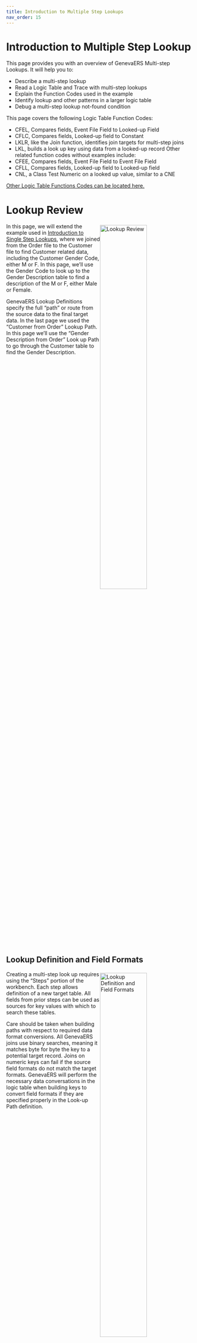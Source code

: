 ```yaml
---
title: Introduction to Multiple Step Lookups
nav_order: 15
---
```


# Introduction to Multiple Step Lookup

This page provides you with an overview of GenevaERS Multi-step Lookups.  It will help you to: 
- Describe a multi-step lookup
- Read a Logic Table and Trace with multi-step lookups 
- Explain the Function Codes used in the example
- Identify lookup and other patterns in a larger logic table
- Debug a multi-step lookup not-found condition  

This page covers the following Logic Table Function Codes:
- CFEL, Compares fields, Event File Field to Looked-up Field
- CFLC, Compares fields, Looked-up field to Constant
- LKLR, like the Join function, identifies join targets for multi-step joins
- LKL, builds a look up key using data from a looked-up record
Other related function codes without examples include:
- CFEE, Compares fields, Event File Field to Event File Field
- CFLL, Compares fields, Looked-up field to Looked-up field
- CNL, a Class Test Numeric on a looked up value, similar to a CNE

[Other Logic Table Functions Codes can be located here.](Intro11a_Logic_Table_Function_Codes.md)

<div style="clear: right" >

# Lookup Review

<img style="float: right;" width="50%" vspace="5" alt="Lookup Review" src=images/Module14-Multi_Step_Lookups/Module14_Slide4.jpeg title="Lookup Review"/>

In this page, we will extend the example used in [Introduction to Single Step Lookups](Intro13_Single_Step_Lookups.md), where we joined from the Order file to the Customer file to find Customer related data, including the Customer Gender Code, either M or F.  In this page, we’ll use the Gender Code to look up to the Gender Description table to find a description of the M or F, either Male or Female.

GenevaERS Lookup Definitions specify the full “path” or route from the source data to the final target data.  In the last page we used the “Customer from Order” Lookup Path.  In this page we’ll use the “Gender Description from Order” Look up Path to go through the Customer table to find the Gender Description.

<div style="clear: right" >

## Lookup Definition and Field Formats

<img style="float: right;" width="50%" vspace="5" alt="Lookup Definition and Field Formats" src=images/Module14-Multi_Step_Lookups/Module14_Slide5.jpeg title="Lookup Definition and Field Formats"/>

Creating a multi-step look up requires using the “Steps” portion of the workbench.  Each step allows definition of a new target table.  All fields from prior steps can be used as sources for key values with which to search these tables.  

Care should be taken when building paths with respect to required data format conversions.  All GenevaERS joins use binary searches, meaning it matches byte for byte the key to a potential target record.  Joins on numeric keys can fail if the source field formats do not match the target formats.  GenevaERS will perform the necessary data conversations in the logic table when building keys to convert field formats if they are specified properly in the Look-up Path definition.  

<div style="clear: right" >

## Example View

<img style="float: right;" width="50%" vspace="5" alt="Example View" src=images/Module14-Multi_Step_Lookups/Module14_Slide6.jpeg title="Example View"/>

Our example lookup View reads the Order logical record as the source event file.  It has three columns, containing the:
- Order ID from the source event file
- Customer ID from the Customer Logical Record
- The Customer Gender Description from the Gender Description Logical Record

The Customer Logical file requires the Customer ID from the source event file, a single step lookup.  The Gender Description requires the Gender Code from the Customer logical record, thus creating a multi-step look up.

<div style="clear: right" >

<img style="float: right;" width="50%" vspace="5" alt="Example View Logic" src=images/Module14-Multi_Step_Lookups/Module14_Slide7.jpeg title="Example View Logic"/>

The view also contains logic, both Extract Record Filtering and column logic.

The Extract Record Filtering logic selects records for customers with a Gender type of “M” and orders where the Order Date is later than the new customer date, or orders which have no associated customer record.  Like column 2, this logic only requires a single step lookup.

The column logic, for column 3, inserts the Customer Gender description either “MALE” or “FEMALE” if found, and the value “UNKNOWN” for those orders with no associated customer record.  This logic requires a multi-step lookup.
IBM Security AppScan Source V8.6 User Administration
© Copyright IBM Corp. 2013, licensed under Apache 2.0 to the GenevaERS project    

<div style="clear: right" >

## The Core Image File

<img style="float: right;" width="50%" vspace="5" alt="The Core Image File" src=images/Module14-Multi_Step_Lookups/Module14_Slide8.jpeg title="The Core Image File"/>

GVBMR90 recognizes the view requires two reference tables because it uses the “Gender Description from Order” Look up Path.  It then generates additional Extract Only views in the JLT, creating another Core Image file by reading and extracting data from the Gender Description file, including the Gender Code 1 byte key, and the 20 byte Gender Description.  

The REH file also will contain two header records with counts and sizes of reference data for the Customer Reference table, and the Gender Description table.  Both these Core Image files will be loaded into memory during the Extract phase processing. 

Note that the standard Performance Engine Process does not sort the Core Image files, but these files must be in key sequence before being loaded into memory or an error will occur.  Therefore these files should be sorted prior to beginning the Join Phase process.

<div style="clear: right" >

## The Complete Logic Table

<img style="float: right;" width="50%" vspace="5" alt="The Complete Logic Table" src=images/Module14-Multi_Step_Lookups/Module14_Slide9.jpeg title="The Complete Logic Table"/>

This is the complete logic table.    Note that this single view requires 38 logic table rows (40 rows less the HD and RENX rows which are shared by all views in this logic table). Logic tables for complex views can be hundreds of rows in length.  Determining which part of a view generated the logic table rows can be important.  

Rows 4 – 14 are generated from the extract record filter logic.   These rows have no sequence numbers.  Rows 15 – 38 have column sequence numbers assigned.  They contain column logic and build column values.

We’ll examine each of these portions individually.

<div style="clear: right" >

## General Selection

<img style="float: right;" width="50%" vspace="5" alt="General Selection" src=images/Module14-Multi_Step_Lookups/Module14_Slide10.jpeg title="General Selection"/>

When the same look up path is used multiple times within extract record filter or a column, the lookup path steps are duplicated multiple times in the logic table.  Join optimization may skip rows, but the logic table still contains them.  

In our example, the Extract Record Filter logic requires three lookups to the Customer LR.  Each is accomplished using the same Lookup Path.  Thus each has the same Join, LKE and LUSM functions and the target Customer LR ID is 7.
- Rows 4 – 6 tests for “M” type customer Gender Codes generates a lookup to the Customer LR. 
- Rows 8 – 10 tests dates generates.
- Rows 12 – 14 test for not found customers in the OR condition.

<div style="clear: right" >

## CF Functions

<img style="float: right;" width="50%" vspace="5" alt="CF Functions" src=images/Module14-Multi_Step_Lookups/Module14_Slide11.jpeg title="CF Functions"/>

Extract Filtering Lookups are often followed by CF functions to test for inclusion or exclusion of records.  In our example, lookup for both clauses 1 and 2 are followed by Compare Field functions.  

The test for an “M” requires a CFLC function, Compare Field Looked-up value to Constant.  The CFLC compares the looked up Customer Gender Code to the constant of “M”. If the test is true (the field equals “M”), the CFLC GOTO Row 1 continues to test on row 8 for the AND condition.  If the test is false, then it branches to 12 to begin the OR test for a Not Found condition.

Testing the dates requires a CFEL function, Compare Field Event file field to Looked-up field value.  The comparison type is a “003” meaning a greater than test.  If this test proves true the record should be selected; there is no need to test the OR Not Found condition.  Thus GOTO Row 1 jumps to the row 15 DTE function to begin building columns.  If the date tests proves false, then the OR condition is tested, beginning on row 12.

Although not shown in this example, a CFEE and CFLL functions are similar in format to the CFEL.  A CFEE compares two source Event File Fields, for equal, not equal, greater or less than, etc.  A CFLL compares two looked-up field values.

<div style="clear: right" >

## Not Found Keyword

<img style="float: right;" width="50%" vspace="5" alt="Not Found Keyword" src=images/Module14-Multi_Step_Lookups/Module14_Slide12.jpeg title="Not Found Keyword"/>

The NOT FOUND keyword of the filter logic clause 3 also determines if records are selected for processing or not.  However, it does not generate a Compare Field function.  Rather the Found and Not Found rows of the LUSM cause the selection.  In other words, the true and false rows typically placed on a CF function are placed right on the LUSM (and the Join in case Join Optimization occurs).

In this example, if the LUSM test on row 14 finds a corresponding customer record in the lookup, then the record will be skipped by jumping to logic table row 40, the ES function.  If a corresponding customer record is not found (GOTO Row 2), then the column build processing will begin on logic table row 15.

If instead of the NOT FOUND keyword, FOUND had been used, the GOTO Rows 1 and 2 on the LUSM function would have been switched.

<div style="clear: right" >

## AND and OR Logic

<img style="float: right;" width="50%" vspace="5" alt="AND and OR Logic" src=images/Module14-Multi_Step_Lookups/Module14_Slide13.jpeg title="AND and OR Logic"/>

Being able to identify GOTO Row patterns typical of AND and OR logic can help in debugging.  

In this example, the repeated GOTO Row 2 value of 12 pointing to a CF function is indicative of a OR condition.  

The nearly sequential nature of GOTO Row 1 for clauses 1 and 2 are indicative of an AND condition because both must be satisfied before logic can jump from logic table row 11 to 15 to build the columns.  

<div style="clear: right" >

## Columns

<img style="float: right;" width="50%" vspace="5" alt="Columns" src=images/Module14-Multi_Step_Lookups/Module14_Slide14.jpeg title="Columns"/>

Column logic can also be broken into segments by looking at the pattern of sequence numbers.  In this example, the three columns of our view require three different types of logic to be completed.  

- Column 1, the Order ID from the source event file, only requires a DTE function.
- Column 2, the Customer ID from the Customer Logical Record, requires a single step lookup, followed by a DTL and DTC functions.
- Column 3, the Customer Gender Description from the Gender Description Logical Record, requires a multiple step look up.  We’ll focus our attention here.

<div style="clear: right" >

## Column 3

<img style="float: right;" width="50%" vspace="5" alt="Column 3" src=images/Module14-Multi_Step_Lookups/Module14_Slide15.jpeg title="Column 3"/>

Even the logic for a single column can be broken down into its individual parts.  

In this example, Column 3 logic can be divided by the clauses of the logic text:  
The Found test to find a matching Gender Description record
Locating the actual Gender Description for use in the extract file
Or placing the value “UNKNOWN” in the column if the Gender Description is not found

Next let’s focus on part clause A logic

<div style="clear: right" >

## First Step of Multi Step Join

<img style="float: right;" width="50%" vspace="5" alt="First Step of Multi Step Join" src=images/Module14-Multi_Step_Lookups/Module14_Slide16.jpeg title="First Step of Multi Step Join"/>

Patterns of single step joins can often be found as pieces of multi-step joins.  In this example the single step join from column 2 is nearly identical to the first part of our multi-step join, which also joins the Order LR to the Customer LR.  They have nearly identical JOIN, LKE and LUSM functions.  When debugging joins, the correct Lookup path must be identified.

The one significant difference is that the GOTO ROW 1 and 2 are substantially larger on the multi-step join, 6 to 16 steps away as opposed to 3 to 5 steps.  This is because column 3’s multi-step Join covers the entire join, not just the first step.  During Join Optimization, if the join has been performed before, these GOTO ROW 1 and 2 values are used immediately.

<div style="clear: right" >

## LKLR and LKL Function Codes

<img style="float: right;" width="50%" vspace="5" alt="LKLR and LKL Function Codes" src=images/Module14-Multi_Step_Lookups/Module14_Slide17.jpeg title="LKLR and LKL Function Codes"/>

The second and subsequent steps of multi-step joins all begin with LKLR functions, Prepare a Lookup to an LR.  This, like the JOIN function code, identifies what core image file in memory to search.  In our example, the next step in the join goes form the LR ID of 7 to the Gender Description table, LR ID 63.

Often a multi-step join includes an LKL function, build a Lookup Key from a Looked Up value.  This moves a value from a looked up field to the search key for the core image file.  In this example, the value in Gender Code field ID 478 on the Customer table will be used to search the Gender Description table for a value, an “M” or an “F” depending upon the customer.

Our example target reference file only includes a single field for the key, the “M” or “F” values.  Multi key tables require multiple LKE and LKL functions, one right after the other in the logic table.  These build the keys for binary searches from left to right.

<div style="clear: right" >

## Multi-step join repeated

<img style="float: right;" width="50%" vspace="5" alt="Multi-step join repeated" src=images/Module14-Multi_Step_Lookups/Module14_Slide18.jpeg title="Multi-step join repeated"/>

Again repeated patterns are visible in the logic table, even within logic for one column.  Column 3 of our example performs the same look up twice.  
Test to see if a join is successful using the Found Keyword
If it is, then use the join to place the Gender Description in the column

Thus our multiple step join is repeated in the column logic.

<div style="clear: right" >

## Multi-step join repeated

<img style="float: right;" width="50%" vspace="5" alt="Final DTL and DTC Functions" src=images/Module14-Multi_Step_Lookups/Module14_Slide19.jpeg title="Final DTL and DTC Functions"/>

Some join steps will never be executed during a run because of join optimization.  There can be other functions which will never be executed as well.  

In this example, there is a default Not Found DTC, the companion to the DTL moving the Gender Description code.  Note that it does not have constant “UNKNOWN” assigned to it. This DTC will never be executed because the GOTO ROW2 on both LUSM rows 30 and 33 would never be triggered; rather jumps to row 38 would have already happened on the JOIN on row 22, or LUSM rows 24 or 27.

Having completed our analysis of the logic table, next we’ll execute this view with the Trace Parameter enabled.

<div style="clear: right" >

# Logic Table Trace

## Initial Steps and Column 1

<img style="float: right;" width="50%" vspace="5" alt="Trace" src=images/Module14-Multi_Step_Lookups/Module14_Slide20.jpeg title="Trace"/>

This trace example output does not show the record number of the Event DD Name, in order to show the Value 1 and Value 2 output.

Most of the records from the input file meet the selection criteria of being Male Customers and were recorded Customers before placing orders.  The trace for the CFLC, the Compare Field Lookup to Constant, shows the looked-up value as Value 1, and the Constant value as Value 2.  The CFLC function was an equal test, thus because the two are equal the record continues evaluation.

For the CFEL function, Compare Field Event Field to Lookup Field, Value 1 is the source Event field value, and Value 2 is the Looked-up field value.  In this case the Value 1 and Value 2 are different, but the comparison is a Greater Than comparison, so thus the records are selected for processing.

Having passed record filtering logic, the trace shows the DTE function for the first column

<div style="clear: right" >

## Column 2 Join Trace Multi-step Join

<img style="float: right;" width="50%" vspace="5" alt="Column 2" src=images/Module14-Multi_Step_Lookups/Module14_Slide21.jpeg title="Column 2"/>

The join required for Column 2 to obtain the Customer ID is the same join already performed to find the customer Gender Code for the record filter test.  Thus the LKE and LUSM functions are skipped by join optimization.  The Join function on row 16 immediately jumps to the DTL function on row 19 to populate column 2 with the Customer ID from the Customer file.

<div style="clear: right" >

## Column 3 Join Trace Multi-step Join

<img style="float: right;" width="50%" vspace="5" alt="Column 3" src=images/Module14-Multi_Step_Lookups/Module14_Slide22.jpeg title="Column 3"/>

The multi-step join is then executed, to test for found on Customer Gender Description by joining first the Customer table.  Having done so successfully, the join uses the Gender Code key for the LKL function to search the Gender Description table.  

Join optimization shortens the next lookup.  The same lookup path just used to test for a Found is used again to actually get the Gender Description starting on Logic Table row 28.  Thus through optimization the B clause logic of this column only requires row 28 Join function.

The DTL function then moves the Gender Description of “MALE” to extract record.

<div style="clear: right" >

## CFLC False on Trace

<img style="float: right;" width="50%" vspace="5" alt="CFLC False on Trace" src=images/Module14-Multi_Step_Lookups/Module14_Slide23.jpeg title="CFLC False on Trace"/>

Let’s move on to a new Event File record.  A number of customers are Female according to the Customer file.  On these records the trace shows the Extract Record Filtering CFLC Compare Field Lookup to Constant test failing; the “F” value does not match the constant of “M”.

LT row 12 is also executed to tests to see if the join is Not Found and thus should be included in the output, but of course the look up was successful, and so the record is skipped.  

<div style="clear: right" >

## Trace Input 1st Join Step Not Found

<img style="float: right;" width="50%" vspace="5" alt="Trace Input 1st Join Step Not Found" src=images/Module14-Multi_Step_Lookups/Module14_Slide24.jpeg title="Trace Input 1st Join Step Not Found"/>

For multi-step lookups, not found conditions can occur anywhere along the lookup.  First we’ll examine a failure in the first step, the same failure noted in the prior page.  The join from the Order file to the Customer File fails for column 3 because no customer “0000000000” is found.  Instead of proceeding to the LKLR function to get ready for the second join, execution jumps to row 38 DTC to place “UKNOWN” Gender Description in the output file.

<div style="clear: right" >

## Trace Input 2nd Join Step Not Found

<img style="float: right;" width="50%" vspace="5" alt="Trace Input 2nd Join Step Not Found" src=images/Module14-Multi_Step_Lookups/Module14_Slide25.jpeg title="Trace Input 2nd Join Step Not Found"/>

To simulate a second step failure, let’s modify the Customer Gender code for Customer 1, from “M” to “O”.  If we do this the first lookup, Logic Table Row 24, would complete successfully.  We would then execute the LKLR, LKL and the second LUSM to search the Gender table.  The LKL function would have used a Gender code of “O”, which will not be found on the Gender table, causing a branch by the second LUSM to the same DTC used on the first step failure we just examined, resulting in the same output value.

Thus the final value in the output file may not indicate which step of a join failed.  Only by tracing through the logic table can this be determined.  The trace might highlight incorrect input data, like a Gender code of “O” or a different data format for numeric keys.  It may also highlight an incorrect LR or Join definition, or improper logic in the view.  

<div style="clear: right" >

## Join Field Formats on Numbers

<img style="float: right;" width="50%" vspace="5" alt="Join Field Formats on Numbers" src=images/Module14-Multi_Step_Lookups/Module14_Slide26.jpeg title="Join Field Formats on Numbers"/>

As noted earlier, incorrect number format conversion can cause look-ups to fail.  For example, source and targets that use Binary, Packed and Zoned Decimal field can all have the proper field lengths for use in a lookup path.  However, if the sign characteristics are not properly converted, the correct matching record will not be found. Therefore it is important for LRs to be defined correctly to match the actual data type.  GenevaERS will do the necessary conversions between data types.

The GVBMR95 Trace output prints the binary data for LKE and other functions.  At times this data is not printable, but using the appropriate command to display hex data on output data (such as “Set Hex On” depending upon the JES configuration) will show the data for debugging.

<div style="clear: right" >

# GVBMR95 Control Report

<img style="float: right;" width="50%" vspace="5" alt="GVBMR95 Control Report" src=images/Module14-Multi_Step_Lookups/Module14_Slide27.jpeg title="GVBMR95 Control Report"/>

The Extract Engine GVBMR95 control report again shows the results of Lookup processing.   Remember that the Found and Not Found counts are the results of LUSM functions, whether in 1st step or subsequent steps of joins, and do not include Join optimizations.  

In our example we used two different lookup paths, the single step lookup for the Customer ID, and the multi-step lookup for the Gender description.  Thus although we have only two output records with not found conditions on them, we have 4 not founds in the count, 2 for the Customer ID join failure and 2 for the Gender Description join.

<div style="clear: right" >

# Function Overview

<img style="float: right;" width="50%" vspace="5" alt="Function Overview" src=images/Module14-Multi_Step_Lookups/Module14_Slide28.jpeg title="Function Overview"/>

This logic table and page has introduced the following Logic Table Function Code:
- CFEL, Compares fields, Event File Field to Looked-up Field
- CFLC, Compares fields, Looked-up field to Constant
- LKLR, like the Join function, identifies join targets for multi-step joins
- LKL, builds a look up key using data from a looked-up record
Other related function codes without examples include:
- CFEE, Compares fields, Event File Field to Event File Field
- CFLL, Compares fields, Looked-up field to Looked-up field
- CNL, a Class Test Numeric on a looked up value, similar to a CNE

[Click here to access the list of the most common Logic Table Functions for reference.](Intro11a_Logic_Table_Function_Codes.md)

<div style="clear: right" > 

# Links

Place following text in the topic:  
    ````
    [Topic A](TopicA)
    ````

The link displays as:   
[Topic A](TopicA)
